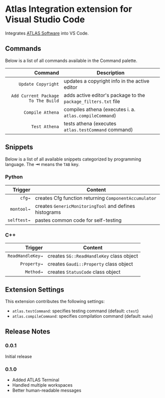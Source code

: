 # Atlas Integration extension for Visual Studio Code

Integrates [ATLAS Software](https://atlassoftwaredocs.web.cern.ch/) into VS Code.

## Commands

Below is a list of all commands available in the Command palette.

| Command  | Description |
| -------: | ------- |
| `Update Copyright`   | updates a copyright info in the active editor |
| `Add Current Package To The Build`   | adds active editor's package to the `package_filters.txt` file |
| `Compile Athena`   | compiles athena (executes i. a. `atlas.compileCommand`) |
| `Test Athena`   | tests athena (executes `atlas.testCommand` command) |

## Snippets

Below is a list of all available snippets categorized by programming language. The **⇥** means the `TAB` key.

### Python
| Trigger  | Content |
| -------: | ------- |
| `cfg→`   | creates Cfg function returning `ComponentAccumulator` |
| `montool→`   | creates `GenericMonitoringTool` and defines histograms|
| `selftest→`   | pastes common code for self-testing |

### C++
| Trigger  | Content |
| -------: | ------- |
| `ReadHandleKey→`   | creates `SG::ReadHandleKey` class object |
| `Property→`   | creates `Gaudi::Property` class object |
| `Method→`   | creates `StatusCode` class object |

## Extension Settings

This extension contributes the following settings:

* `atlas.testCommand`: specifies testing command (default: `ctest`)
* `atlas.compileCommand`: specifies compilation command (default: `make`)

## Release Notes

### 0.0.1

Initial release

### 0.1.0

* Added ATLAS Terminal
* Handled multiple workspaces
* Better human-readable messages
